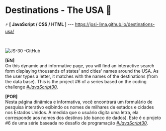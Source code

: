 # Destinations - The USA 🚀

⚡ <strong>[ JavaScript / CSS / HTML ]</strong> --- https://josi-lima.github.io/destinations-usa/

<br>

![JS-30 -GitHub](https://user-images.githubusercontent.com/108018406/193331249-7db60ac1-08bb-4bdb-8c62-ace14b36d74a.png)

<strong>[EN]</strong>
<br>
On this dynamic and informative page, you will find an interactive search form displaying thousands of states' and cities' names around the USA. As the user types a letter, it matches with the names of the destinations (from the data base). This is the project #6 of a series based on the coding challenge _[#JavaScript30](https://javascript30.com/)_.

<strong>[POR]</strong>
<br>
Nesta página dinâmica e informativa, você encontrará um formulário de pesquisa interativo exibindo os nomes de milhares de estados e cidades nos Estados Unidos. À medida que o usuário digita uma letra, ela corresponde aos nomes dos destinos (do banco de dados). Este é o projeto #6 de uma série baseada no desafio de programação _[#JavaScript30](https://javascript30.com/)_.
